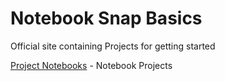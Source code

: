 # Notebook Snap Basics
Official site containing Projects for getting started

[Project Notebooks](content/readme.md) - Notebook Projects
